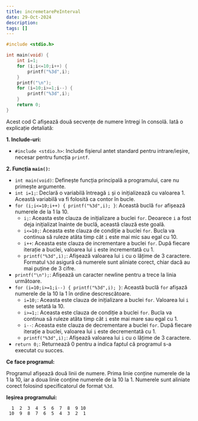 ```yaml
---
title: incremetarePeInterval
date: 29-Oct-2024
description: 
tags: []
---
```


```c
#include <stdio.h>

int main(void) {
    int i=1;
    for (i;i<=10;i++) {
        printf("%3d",i);
    }
    printf("\n");
    for (i=10;i>=1;i--) {
        printf("%3d",i);
    }
    return 0;
}

```

Acest cod C afișează două secvențe de numere întregi în consolă. Iată o explicație detaliată:

**1. Include-uri:**

*   `#include <stdio.h>`: Include fișierul antet standard pentru intrare/ieșire, necesar pentru funcția `printf`.

**2. Funcția `main()`:**

*   `int main(void)`: Definește funcția principală a programului, care nu primește argumente.
*   `int i=1;`: Declară o variabilă întreagă `i` și o inițializează cu valoarea 1. Această variabilă va fi folosită ca contor în bucle.
*   `for (i;i<=10;i++) { printf("%3d",i); }`: Această buclă `for` afișează numerele de la 1 la 10.
    *   `i;`: Aceasta este clauza de inițializare a buclei `for`. Deoarece `i` a fost deja inițializat înainte de buclă, această clauză este goală.
    *   `i<=10;`: Aceasta este clauza de condiție a buclei `for`. Bucla va continua să ruleze atâta timp cât `i` este mai mic sau egal cu 10.
    *   `i++`: Aceasta este clauza de incrementare a buclei `for`. După fiecare iterație a buclei, valoarea lui `i` este incrementată cu 1.
    *   `printf("%3d",i);`: Afișează valoarea lui `i` cu o lățime de 3 caractere. Formatul `%3d` asigură că numerele sunt aliniate corect, chiar dacă au mai puține de 3 cifre.
*   `printf("\n");`: Afișează un caracter newline pentru a trece la linia următoare.
*   `for (i=10;i>=1;i--) { printf("%3d",i); }`: Această buclă `for` afișază numerele de la 10 la 1 în ordine descrescătoare.
    *   `i=10;`: Aceasta este clauza de inițializare a buclei `for`. Valoarea lui `i` este setată la 10.
    *   `i>=1;`: Aceasta este clauza de condiție a buclei `for`. Bucla va continua să ruleze atâta timp cât `i` este mai mare sau egal cu 1.
    *   `i--`: Aceasta este clauza de decrementare a buclei `for`. După fiecare iterație a buclei, valoarea lui `i` este decrementată cu 1.
    *   `printf("%3d",i);`: Afișează valoarea lui `i` cu o lățime de 3 caractere.
*   `return 0;`: Returnează 0 pentru a indica faptul că programul s-a executat cu succes.

**Ce face programul:**

Programul afișează două linii de numere. Prima linie conține numerele de la 1 la 10, iar a doua linie conține numerele de la 10 la 1. Numerele sunt aliniate corect folosind specificatorul de format `%3d`.

**Ieșirea programului:**

```
  1  2  3  4  5  6  7  8  9 10
 10  9  8  7  6  5  4  3  2  1
```

